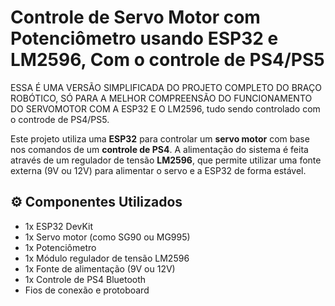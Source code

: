 # Controle de Servo Motor com Potenciômetro usando ESP32 e LM2596, Com o controle de PS4/PS5

ESSA É UMA VERSÃO SIMPLIFICADA DO PROJETO COMPLETO DO BRAÇO ROBÓTICO, SÓ PARA A MELHOR COMPREENSÃO DO FUNCIONAMENTO DO SERVOMOTOR COM A ESP32 E O LM2596, tudo sendo controlado com o controde de PS4/PS5.

Este projeto utiliza uma **ESP32** para controlar um **servo motor** com base nos comandos de um **controle de PS4**. A alimentação do sistema é feita através de um regulador de tensão **LM2596**, que permite utilizar uma fonte externa (9V ou 12V) para alimentar o servo e a ESP32 de forma estável.

## ⚙️ Componentes Utilizados

- 1x ESP32 DevKit
- 1x Servo motor (como SG90 ou MG995)
- 1x Potenciômetro
- 1x Módulo regulador de tensão LM2596
- 1x Fonte de alimentação (9V ou 12V)
- 1x Controle de PS4 Bluetooth
- Fios de conexão e protoboard

